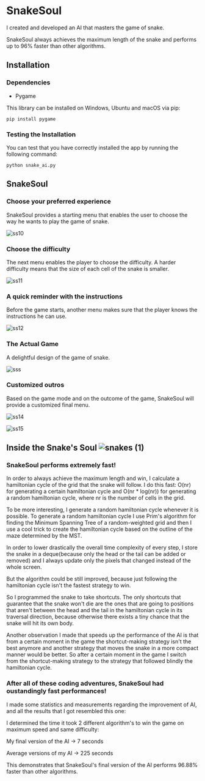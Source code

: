 # SnakeSoul

I created and developed an AI that masters the game of snake.

SnakeSoul always achieves the maximum length of the snake and performs up to 96% faster than other algorithms.

## Installation

### Dependencies

- Pygame

This library can be installed on Windows, Ubuntu and macOS via pip:

```
pip install pygame
```

### Testing the Installation

You can test that you have correctly installed the app by running the following command:

```
python snake_ai.py
```

## SnakeSoul

### Choose your preferred experience

SnakeSoul provides a starting menu that enables the user to choose the way he wants to play the game of snake.

![ss10](https://user-images.githubusercontent.com/94863778/143383001-13f69080-9f10-4bfc-88a9-9a5ae64a9571.png)

### Choose the difficulty

The next menu enables the player to choose the difficulty. A harder difficulty means that the size of each cell of the snake is smaller.

![ss11](https://user-images.githubusercontent.com/94863778/143384200-d2050306-8e25-4a34-8a81-34517bfff60f.png)

### A quick reminder with the instructions

Before the game starts, another menu makes sure that the player knows the instructions he can use.

![ss12](https://user-images.githubusercontent.com/94863778/143384897-63ebf6cd-59f2-4843-bb83-dfd5f28ac814.png)

### The Actual Game

A delightful design of the game of snake.

![sss](https://user-images.githubusercontent.com/94863778/143386380-19406d8d-dc00-4254-a8f2-b21fd89903a4.png)

### Customized outros

Based on the game mode and on the outcome of the game, SnakeSoul will provide a customized final menu.

![ss14](https://user-images.githubusercontent.com/94863778/143387222-c569f0f6-bebd-4f93-aaf0-7015e9e7d498.png)

![ss15](https://user-images.githubusercontent.com/94863778/143388206-0c90e1ad-df1e-4e55-a7ca-f01b14f95bd6.png)

## Inside the Snake's Soul ![snakes (1)](https://user-images.githubusercontent.com/94863778/143390547-cbdc649e-82df-4797-9578-38d80fbc8160.png)

### SnakeSoul performs extremely fast!

In order to always achieve the maximum length and win, I calculate a hamiltonian cycle of the grid that the snake will follow.
I do this fast: O(nr) for generating a certain hamiltonian cycle and O(nr * log(nr)) for generating a random hamiltonian cycle, where nr is the number of cells in the grid. 

To be more interesting, I generate a random hamiltonian cycle whenever it is possible.
To generate a random hamiltonian cycle I use Prim's algorithm for finding the Minimum Spanning Tree of a random-weighted grid and then I use a cool trick to create the hamiltonian cycle based on the outline of the maze determined by the MST.

In order to lower drastically the overall time complexity of every step, I store the snake in a deque(because only the head or the tail can be added or removed) and I always update only the pixels that changed instead of the whole screen.

But the algorithm could be still improved, because just following the hamiltonian cycle isn't the fastest strategy to win.

So I programmed the snake to take shortcuts. The only shortcuts that guarantee that the snake won't die are the ones that are going to positions that aren't between the head and the tail in the hamiltonian cycle in its traversal direction, because otherwise there exists a tiny chance that the snake will hit its own body.

Another observation I made that speeds up the performance of the AI is that from a certain moment in the game the shortcut-making strategy isn't the best anymore and another strategy that moves the snake in a more compact manner would be better.
So after a certain moment in the game I switch from the shortcut-making strategy to the strategy that followed blindly the hamiltonian cycle.

### After all of these coding adventures, SnakeSoul had oustandingly fast performances!


I made some statistics and measurements regarding the improvement of AI, and all the results that I got resembled this one:

I determined the time it took 2 different algorithm's to win the game on maximum speed and same difficulty:

My final version of the AI ->   7 seconds

Average versions of my AI  -> 225 seconds


This demonstrates that SnakeSoul's final version of the AI performs 96.88% faster than other algorithms.
